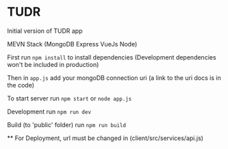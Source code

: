 # TUDR

Initial version of TUDR app

MEVN Stack (MongoDB Express VueJs Node)

First run `npm install` to install dependencies (Development dependencies won't be included in production)

Then in `app.js` add your mongoDB connection uri (a link to the uri docs is in the code)

To start server run `npm start` or `node app.js`

Development run `npm run dev`

Build (to 'public' folder) run `npm run build`

** For Deployment, url must be changed in (client/src/services/api.js)
